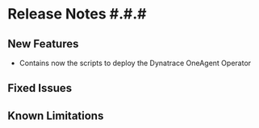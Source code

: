 # Release Notes #.#.#

## New Features
- Contains now the scripts to deploy the Dynatrace OneAgent Operator

## Fixed Issues

## Known Limitations